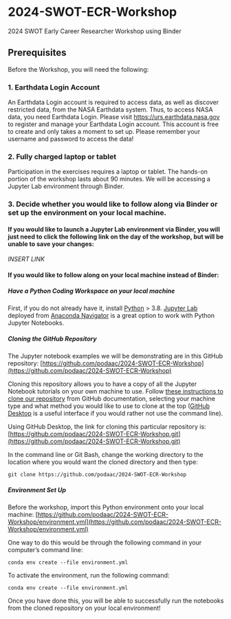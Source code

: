 # 2024-SWOT-ECR-Workshop
2024 SWOT Early Career Researcher Workshop using Binder

## Prerequisites

Before the Workshop, you will need the following:

### **1. Earthdata Login Account**

An Earthdata Login account is required to access data, as well as discover restricted data, from the NASA Earthdata system. Thus, to access NASA data, you need Earthdata Login. Please visit https://urs.earthdata.nasa.gov to register and manage your Earthdata Login account. This account is free to create and only takes a moment to set up. Please remember your username and password to access the data!

### **2. Fully charged laptop or tablet**

Participation in the exercises requires a laptop or tablet. The hands-on portion of the workshop lasts about 90 minutes. We will be accessing a Jupyter Lab environment through Binder. 

### **3. Decide whether you would like to follow along via Binder or set up the environment on your local machine.**

#### If you would like to launch a Jupyter Lab environment via Binder, you will just need to click the following link on the day of the workshop, but will be unable to save your changes:

*INSERT LINK*

#### If you would like to follow along on your local machine instead of Binder:

##### Have a Python Coding Workspace on your local machine

First, if you do not already have it, install [Python](https://www.python.org/downloads/) > 3.8. [Jupyter Lab](https://jupyter.org/install) deployed from [Anaconda Navigator](https://docs.anaconda.com/navigator/index.html) is a great option to work with Python Jupyter Notebooks. 

##### Cloning the GitHub Repository

The Jupyter notebook examples we will be demonstrating are in this GitHub repository: [https://github.com/podaac/2024-SWOT-ECR-Workshop](https://github.com/podaac/2024-SWOT-ECR-Workshop)

Cloning this repository allows you to have a copy of all the Jupyter Notebook tutorials on your own machine to use. Follow [these instructions to clone our repository](https://docs.github.com/en/repositories/creating-and-managing-repositories/cloning-a-repository) from GitHub documentation, selecting your machine type and what method you would like to use to clone at the top ([GitHub Desktop](https://desktop.github.com/) is a useful interface if you would rather not use the command line).

Using GitHub Desktop, the link for cloning this particular repository is: [https://github.com/podaac/2024-SWOT-ECR-Workshop.git](https://github.com/podaac/2024-SWOT-ECR-Workshop.git)

In the command line or Git Bash, change the working directory to the location where you would want the cloned directory and then type:

`git clone https://github.com/podaac/2024-SWOT-ECR-Workshop`

##### Environment Set Up

Before the workshop, import this Python environment onto your local machine: [https://github.com/podaac/2024-SWOT-ECR-Workshop/environment.yml](https://github.com/podaac/2024-SWOT-ECR-Workshop/environment.yml)

One way to do this would be through the following command in your computer’s command line: 

`conda env create --file environment.yml`

To activate the environment, run the following command:

`conda env create --file environment.yml`

Once you have done this, you will be able to successfully run the notebooks from the cloned repository on your local environment!
